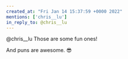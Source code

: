 ```yaml
---
created_at: "Fri Jan 14 15:37:59 +0000 2022"
mentions: ['chris__lu']
in_reply_to: @chris__lu
---
```


@chris__lu Those are some fun ones!

And puns are awesome. 😎